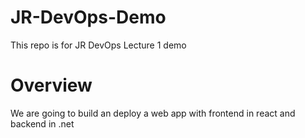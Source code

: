 # JR-DevOps-Demo
This repo is for JR DevOps Lecture 1 demo

# Overview
We are going to build an deploy a web app with frontend in react and backend in .net

